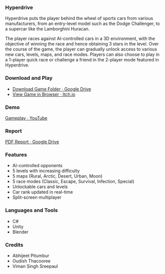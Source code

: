 ### Hyperdrive

Hyperdrive puts the player behind the wheel of sports cars from various manufacturers, from an entry-level model such as the Dodge Challenger, to a supercar like the Lamborghini Huracan.

The player races against AI-controlled cars in a 3D environment, with the objective of winning the race and hence obtaining 3 stars in the level. Over the course of the game, the player can gradually unlock access to various new cars, levels, maps, and race modes. Players can also choose to play in a 1-player quick race or challenge a friend in the 2-player mode featured in Hyperdrive.

### Download and Play
- [Download Game Folder · Google Drive](https://drive.google.com/uc?export=download&id=1iAgXWyOTI7m2_WqPV8r7pbHfkqi6jl_E)
- [View Game in Browser · Itch.io](https://abhp.itch.io/hyperdrive)

### Demo
[Gameplay · YouTube](https://youtu.be/ohXufchwxcI)

### Report
[PDF Report · Google Drive](https://drive.google.com/file/d/1u7d6cInkePNkwr6vmKtC4N7WWQWllmz9/view)

### Features
- AI-controlled opponents
- 5 levels with increasing difficulty
- 5 maps (Rural, Arctic, Desert, Urban, Moon)
- 5 race modes (Classic, Escape, Survival, Infection, Special)
- Unlockable cars and levels
- Car rank updated in real-time
- Split-screen multiplayer

### Languages and Tools
- C#
- Unity
- Blender

### Credits
- Abhijeet Pitumbur
- Oudish Thacooree
- Viman Singh Sreepaul
